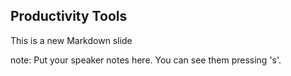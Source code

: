 ##  Productivity Tools

This is a new Markdown slide

note:
    Put your speaker notes here.
    You can see them pressing 's'.
